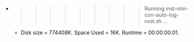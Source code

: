 * >>>>>>>>> Running inst-min-con-auto-log-root.sh ...
  * Disk size = 774408K. Space Used = 16K. Runtime = 00:00:00:01.
